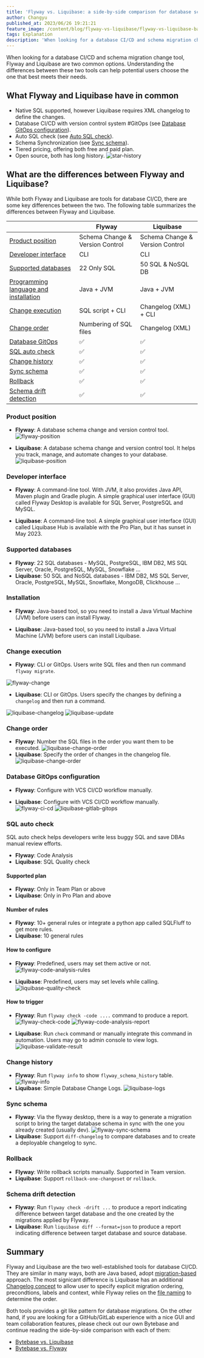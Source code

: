 ```yaml
---
title: 'Flyway vs. Liquibase: a side-by-side comparison for database schema migration'
author: Changyu
published_at: 2023/06/26 19:21:21
feature_image: /content/blog/flyway-vs-liquibase/flyway-vs-liquibase-banner.webp
tags: Explanation
description: 'When looking for a database CI/CD and schema migration change tool, Flyway and Liquibase are two common options. Understanding the differences between these two tools can help potential users choose the one that best meets their needs.'
---
```


When looking for a database CI/CD and schema migration change tool, Flyway and Liquibase are two common options. Understanding the differences between these two tools can help potential users choose the one that best meets their needs.

## What Flyway and Liquibase have in common

- Native SQL supported, however Liquibase requires XML changelog to define the changes.
- Database CI/CD with version control system #GitOps (see [Database GitOps configuration](#database-gitops-configuration)).
- Auto SQL check (see [Auto SQL check](#sql-auto-check)).
- Schema Synchronization (see [Sync schema](#sync-schema)).
- Tiered pricing, offering both free and paid plan.
- Open source, both has long history.
  ![star-history](/content/blog/flyway-vs-liquibase/star-history-flyway-vs-liquibase.webp)

## What are the differences between Flyway and Liquibase?

While both Flyway and Liquibase are tools for database CI/CD, there are some key differences between the two. The following table summarizes the differences between Flyway and Liquibase.

|                                                        | Flyway                          | Liquibase                       |
| ------------------------------------------------------ | ------------------------------- | ------------------------------- |
| [Product position](#product-position)                  | Schema Change & Version Control | Schema Change & Version Control |
| [Developer interface](#developer-interface)            | CLI                             | CLI                             |
| [Supported databases](#supported-databases)            | 22 Only SQL                     | 50 SQL & NoSQL DB               |
| [Programming language and installation](#installation) | Java + JVM                      | Java + JVM                      |
| [Change execution](#change-execution)                  | SQL script + CLI                | Changelog (XML) + CLI           |
| [Change order](#change-order)                          | Numbering of SQL files          | Changelog (XML)                 |
| [Database GitOps](#database-gitops-configuration)      | ✅                              | ✅                              |
| [SQL auto check](#sql-auto-check)                      | ✅                              | ✅                              |
| [Change history](#change-history)                      | ✅                              | ✅                              |
| [Sync schema](#sync-schema)                            | ✅                              | ✅                              |
| [Rollback](#rollback)                                  | ✅                              | ✅                              |
| [Schema drift detection](#schema-drift-detection)      | ✅                              | ✅                              |

### Product position

- **Flyway**: A database schema change and version control tool.
  ![flyway-position](/content/blog/bytebase-vs-flyway/flyway-position.webp)

- **Liquibase**: A database schema change and version control tool. It helps you track, manage, and automate changes to your database.
  ![liquibase-position](/content/blog/flyway-vs-liquibase/liquibase-position.webp)

### Developer interface

- **Flyway**: A command-line tool. With JVM, it also provides Java API, Maven plugin and Gradle plugin. A simple graphical user interface (GUI) called Flyway Desktop is available for SQL Server, PostgreSQL and MySQL.

- **Liquibase**: A command-line tool. A simple graphical user interface (GUI) called Liquibase Hub is available with the Pro Plan, but it has sunset in May 2023.

### Supported databases

- **Flyway**: 22 SQL databases - MySQL, PostgreSQL, IBM DB2, MS SQL Server, Oracle, PostgreSQL, MySQL, Snowflake ...
- **Liquibase**: 50 SQL and NoSQL databases - IBM DB2, MS SQL Server, Oracle, PostgreSQL, MySQL, Snowflake, MongoDB, Clickhouse ...

### Installation

- **Flyway**: Java-based tool, so you need to install a Java Virtual Machine (JVM) before users can install Flyway.

- **Liquibase**: Java-based tool, so you need to install a Java Virtual Machine (JVM) before users can install Liquibase.

### Change execution

- **Flyway**: CLI or GitOps. Users write SQL files and then run command `flyway migrate`.

![flyway-change](/content/blog/bytebase-vs-flyway/flyway-change.webp)

- **Liquibase**: CLI or GitOps. Users specify the changes by defining a `changelog` and then run a command.

![liquibase-changelog](/content/blog/flyway-vs-liquibase/liquibase-changelog.webp)
![liquibase-update](/content/blog/flyway-vs-liquibase/liquibase-update.webp)

### Change order

- **Flyway**: Number the SQL files in the order you want them to be executed.
  ![liquibase-change-order](/content/blog/flyway-vs-liquibase/flyway-change-order.webp)
- **Liquibase**: Specify the order of changes in the changelog file.
  ![liquibase-change-order](/content/blog/flyway-vs-liquibase/liquibase-change-order.webp)

### Database GitOps configuration

- **Flyway**: Configure with VCS CI/CD workflow manually.

- **Liquibase**: Configure with VCS CI/CD workflow manually.
  ![flyway-ci-cd](/content/blog/bytebase-vs-flyway/flyway-ci-cd.webp)
  ![liquibase-gitlab-gitops](/content/blog/flyway-vs-liquibase/liquibase-gitlab-gitops.webp)

### SQL auto check

SQL auto check helps developers write less buggy SQL and save DBAs manual review efforts.

- **Flyway**: Code Analysis
- **Liquibase**: SQL Quality check

#### Supported plan

- **Flyway**: Only in Team Plan or above
- **Liquibase**: Only in Pro Plan and above

#### Number of rules

- **Flyway**: 10+ general rules or integrate a python app called SQLFluff to get more rules.
- **Liquibase**: 10 general rules

#### How to configure

- **Flyway**: Predefined, users may set them active or not.
  ![flyway-code-analysis-rules](/content/blog/bytebase-vs-flyway/flyway-code-analysis-rules.webp)

- **Liquibase**: Predefined, users may set levels while calling.
  ![liquibase-quality-check](/content/blog/flyway-vs-liquibase/liquibase-quality-check.webp)

#### How to trigger

- **Flyway**: Run `flyway check -code ....` command to produce a report.
  ![flyway-check-code](/content/blog/bytebase-vs-flyway/flyway-check-code.webp)
  ![flyway-code-analysis-report](/content/blog/bytebase-vs-flyway/flyway-code-analysis-report.webp)

- **Liquibase**: Run `check` command or manually integrate this command in automation. Users may go to admin console to view logs.
  ![liquibase-validate-result](/content/blog/flyway-vs-liquibase/liquibase-validate-result.webp)

### Change history

- **Flyway**: Run `flyway info` to show `flyway_schema_history` table.
  ![flyway-info](/content/blog/bytebase-vs-flyway/flyway-info.webp)
- **Liquibase**: Simple Database Change Logs.
  ![liquibase-logs](/content/blog/flyway-vs-liquibase/liquibase-logs.webp)

### Sync schema

- **Flyway**: Via the flyway desktop, there is a way to generate a migration script to bring the target database schema in sync with the one you already created (usually dev).
  ![flyway-sync-schema](/content/blog/bytebase-vs-flyway/flyway-sync-schema.webp)
- **Liquibase**: Support `diff-changelog` to compare databases and to create a deployable changelog to sync.

### Rollback

- **Flyway**: Write rollback scripts manually. Supported in Team version.
- **Liquibase**: Support `rollback-one-changeset` or `rollback`.

### Schema drift detection

- **Flyway**: Run `flyway check -drift ...` to produce a report indicating difference between target database and the one created by the migrations applied by Flyway.
- **Liquibase**: Run `liquibase diff --format=json` to produce a report indicating difference between target database and source database.

## Summary

Flyway and Liquibase are the two well-established tools for database CI/CD. They are similar in many ways, both are Java based, adopt [migration-based](/blog/database-version-control-state-based-vs-migration-based/#migration-based-version-control-imperative) approach. The most signicant difference is Liquibase has
an additional [Changelog concept](https://docs.liquibase.com/concepts/changelogs/home.html) to allow user to specify explicit migration ordering, precondtions, labels and context,
while Flyway relies on the [file naming](https://flywaydb.org/documentation/concepts/migrations#naming-1) to determine the order.

Both tools provides a git like pattern for database migrations. On the other hand, if you are looking for a GitHub/GitLab experience with a nice GUI and team collaboration
features, please check out our own Bytebase and continue reading the side-by-side comparison with each of them:

- [Bytebase vs. Liquibase](/blog/bytebase-vs-liquibase/)
- [Bytebase vs. Flyway](/blog/bytebase-vs-flyway/)
